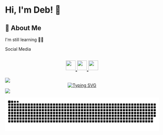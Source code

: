 
# Hi, I'm Deb! 👋

## 🚀 About Me
I'm still learning 🤙🏻


<p>Social Media</p>
<h2 align="center">
         <a href="https://facebook.com/dave.engracia">
         <img src="https://github.com/gauravghongde/social-icons/blob/master/PNG/Color/Facebook.png" width="32" height="32"/>
         </a>
         <a href="https://www.linkedin.com/in/dave-leonard-jaguit-0199b7257/">
         <img src="https://github.com/gauravghongde/social-icons/blob/master/PNG/Color/LinkedIN.png" width="32" height="32"/>
         </a>
         <a href="https://www.instagram.com/daaaaavz/">
         <img src="https://github.com/gauravghongde/social-icons/blob/master/PNG/Color/Instagram.png" width="32" height="32"/>
         </a>
 
</h2>
  

<img align="center" src="https://capsule-render.vercel.app/api?type=wave&color=000000&height=70&section=header" />

<div align="center">
  <a href="https://git.io/typing-svg">
    <img src="https://readme-typing-svg.demolab.com?font=Line+Font&size=32&pause=1000&color=ffffff&center=true&vCenter=true&random=true&width=435&lines=Deb" alt="Typing SVG" />
  </a>
</div>

<img align="center" src="https://capsule-render.vercel.app/api?type=wave&color=000000&height=70&section=footer"/>

  ![Snake animation](https://github.com/Dabiidi/Dabiidi/blob/output/github-contribution-grid-snake.svg)



